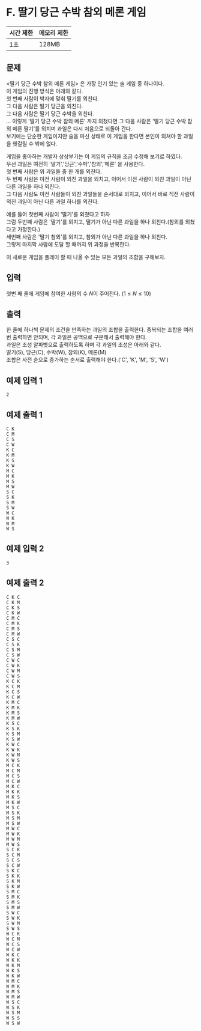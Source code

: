 # F. 딸기 당근 수박 참외 메론 게임

| 시간 제한 | 메모리 제한 |
| --- | --- |
| 1초 | 128MB |

## 문제
<딸기 당근 수박 참외 메론 게임> 은 가장 인기 있는 술 게임 중 하나이다.  
이 게임의 진행 방식은 아래와 같다.  
첫 번째 사람이 박자에 맞춰 딸기를 외친다.  
그 다음 사람은 딸기 당근을 외친다.  
그 다음 사람은 딸기 당근 수박을 외친다.  
...
이렇게 '딸기 당근 수박 참외 메론' 까지 외쳤다면 그 다음 사람은 '딸기 당근 수박 참외 메론 딸기'를 외치며 과일은 다시 처음으로 되돌아 간다.  
보기에는 단순한 게임이지만 술을 마신 상태로 이 게임을 한다면 본인이 외쳐야 할 과일을 헷갈릴 수 밖에 없다.  

게임을 좋아하는 개발자 상상부기는 이 게임의 규칙을 조금 수정해 보기로 하였다.  
우선 과일은 여전히 '딸기','당근','수박','참외','메론' 을 사용한다.  
첫 번째 사람은 위 과일들 중 한 개를 외친다.  
두 번째 사람은 이전 사람이 외친 과일을 외치고, 이어서 이전 사람이 외친 과일이 아닌 다른 과일을 하나 외친다.  
그 다음 사람도 이전 사람들이 외친 과일들을 순서대로 외치고, 이어서 바로 직전 사람이 외친 과일이 아닌 다른 과일 하나를 외친다.  

예를 들어 첫번째 사람이 '딸기'를 외쳤다고 하자  
그럼 두번째 사람은 '딸기'를 외치고, 딸기가 아닌 다른 과일을 하나 외친다.(참외를 외쳤다고 가정한다.)  
세번째 사람은 '딸기 참외'를 외치고, 참외가 아닌 다른 과일을 하나 외친다.  
그렇게 마지막 사람에 도달 할 때까지 위 과정을 반복한다.  

이 새로운 게임을 플레이 할 때 나올 수 있는 모든 과일의 조합을 구해보자.  

## 입력
첫번 째 줄에 게임에 참여한 사람의 수 $N$이 주어진다. $(1 \leq N \leq 10)$

## 출력
한 줄에 하나씩 문제의 조건을 만족하는 과일의 조합을 출력한다. 중복되는 조합을 여러 번 출력하면 안되며, 각 과일은 공백으로 구분해서 출력해야 한다.  
과일은 초성 알파벳으로 출력하도록 하며 각 과일의 초성은 아래와 같다.  
딸기(S), 당근(C), 수박(W), 참외(K), 메론(M)  
조합은 사전 순으로 증가하는 순서로 출력해야 한다.('C', 'K', 'M', 'S', 'W')

## 예제 입력 1

```
2
```

## 예제 출력 1

```
C K
C M
C S
C W
K C
K M
K S
K W
M C
M K
M S
M W
S C
S K
S M
S W
W C
W K
W M
W S
```

## 예제 입력 2

```
3
```

## 예제 출력 2

```
C K C
C K M
C K S
C K W
C M C
C M K
C M S
C M W
C S C
C S K
C S M
C S W
C W C
C W K
C W M
C W S
K C K
K C M
K C S
K C W
K M C
K M K
K M S
K M W
K S C
K S K
K S M
K S W
K W C
K W K
K W M
K W S
M C K
M C M
M C S
M C W
M K C
M K K
M K S
M K W
M S C
M S K
M S M
M S W
M W C
M W K
M W M
M W S
S C K
S C M
S C S
S C W
S K C
S K K
S K M
S K W
S M C
S M K
S M S
S M W
S W C
S W K
S W M
S W S
W C K
W C M
W C S
W C W
W K C
W K K
W K M
W K S
W K W
W M C
W M K
W M S
W M W
W S C
W S K
W S M
W S S
W S W
```
